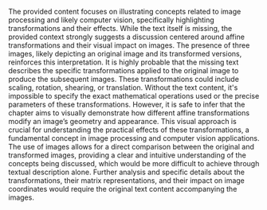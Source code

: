 The provided content focuses on illustrating concepts related to image processing and likely computer vision, specifically highlighting transformations and their effects.  While the text itself is missing, the provided context strongly suggests a discussion centered around affine transformations and their visual impact on images. The presence of three images, likely depicting an original image and its transformed versions, reinforces this interpretation.  It is highly probable that the missing text describes the specific transformations applied to the original image to produce the subsequent images.  These transformations could include scaling, rotation, shearing, or translation.  Without the text content, it's impossible to specify the exact mathematical operations used or the precise parameters of these transformations.  However, it is safe to infer that the chapter aims to visually demonstrate how different affine transformations modify an image’s geometry and appearance. This visual approach is crucial for understanding the practical effects of these transformations, a fundamental concept in image processing and computer vision applications.  The use of images allows for a direct comparison between the original and transformed images, providing a clear and intuitive understanding of the concepts being discussed, which would be more difficult to achieve through textual description alone.  Further analysis and specific details about the transformations, their matrix representations, and their impact on image coordinates would require the original text content accompanying the images.